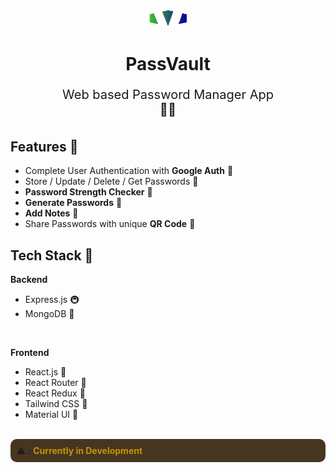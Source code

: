 <div align="center">
<div style="width:70%;aspect-ratio:2;" align="center">
    <img src="./frontend/public/PassVault_2.png" alt="PassVault logo" width="20%" height="15%">
    <h1 >PassVault</h1>
    <p style="font-size:20px;">Web based Password Manager App 👨‍💼</p>
</div>
</div>

## Features 🚀
- Complete User Authentication with **Google Auth** 🔐
- Store / Update / Delete / Get Passwords 🔑
- **Password Strength Checker** 💪
- **Generate Passwords** 📰
- **Add Notes** 📒
- Share Passwords with unique **QR Code** 🔗

## Tech Stack 🥪
**Backend**
 - Express.js 🚇
 - MongoDB 🍃
<br>

**Frontend**
 - React.js 💫
 - React Router 🎯
 - React Redux 🏪
 - Tailwind CSS 💨
 - Material UI 🔵

<br>
<div style="padding:10px; background:hsl(35, 40%, 20%);border-radius:10px;">
⚠ : <b style="color:hsl(45, 90%, 40%)">Currently in Development</b>
</div>
